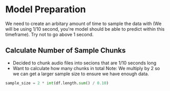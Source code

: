 # Model Preparation
We need to create an arbitary amount of time to sample the data with (We will be using 1/10 second, you're model should be able to predict within this timeframe). Try not to go above 1 second.

## Calculate Number of Sample Chunks
- Decided to chunk audio files into secions that are 1/10 seconds long
- Want to calculate how many chunks in total 
Note: We multiply by 2 so we can get a larger sample size to ensure we have enough data.
```python
sample_size = 2 * int(df.length.sum() / 0.10)
```
